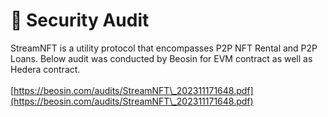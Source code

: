 # 🔐 Security Audit

StreamNFT is a utility protocol that encompasses P2P NFT Rental and P2P Loans. Below audit was conducted by Beosin for EVM contract as well as Hedera contract. \
&#x20;\
[https://beosin.com/audits/StreamNFT\_202311171648.pdf](https://beosin.com/audits/StreamNFT\_202311171648.pdf)
